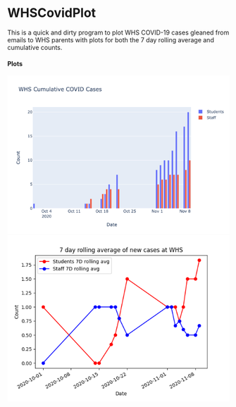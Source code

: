 # WHSCovidPlot

This is a quick and dirty program to plot WHS COVID-19 cases gleaned from emails to WHS parents with plots for 
both the 7 day rolling average and cumulative counts.

#### Plots

![Cumulative Cases](images/WHS_CUMULATIVE_COVID_CURRENT.png?raw=true)
![Seven Day Rolling Average](images/WHS_COVID_CURRENT.png?raw=true)
